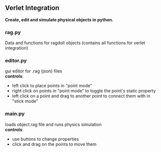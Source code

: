 ## Verlet Integration
**Create, edit and simulate physical objects in python.**<br>


### rag.py
Data and functions for ragdoll objects (contains all functions for verlet integration)
<br>
### editor.py 
gui editor for .rag (json) files<br>
**controls**:
- left click to place points in "point mode"
- right click on points in "point mode" to toggle the point's static property
- left click on a point and drag to another point to connect them with in "stick mode"

### main.py
loads object.rag file and runs physics simulation<br>
**controls**:
- use buttons to change properties<br>
- click and drag on the points to move them
